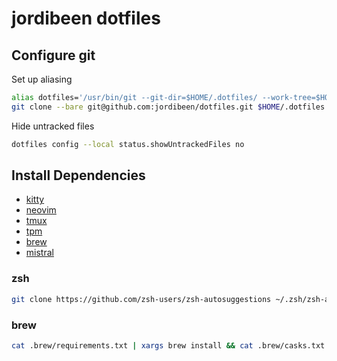 # jordibeen dotfiles

## Configure git
Set up aliasing
```sh
alias dotfiles='/usr/bin/git --git-dir=$HOME/.dotfiles/ --work-tree=$HOME'
git clone --bare git@github.com:jordibeen/dotfiles.git $HOME/.dotfiles
```

Hide untracked files
```sh
dotfiles config --local status.showUntrackedFiles no
```

## Install Dependencies
- [kitty](https://github.com/kovidgoyal/kitty)
- [neovim](https://github.com/neovim/neovim)
- [tmux](https://github.com/tmux/tmux)
- [tpm](https://github.com/tmux-plugins/tpm)
- [brew](https://github.com/Homebrew/brew)
- [mistral](https://ollama.com/library/mistral)

### zsh
```sh
git clone https://github.com/zsh-users/zsh-autosuggestions ~/.zsh/zsh-autosuggestions && git clone https://github.com/zsh-users/zsh-syntax-highlighting.git ~/.zsh/zsh-syntax-highlighting
```

### brew
```sh
cat .brew/requirements.txt | xargs brew install && cat .brew/casks.txt | xargs brew install --cask
```
